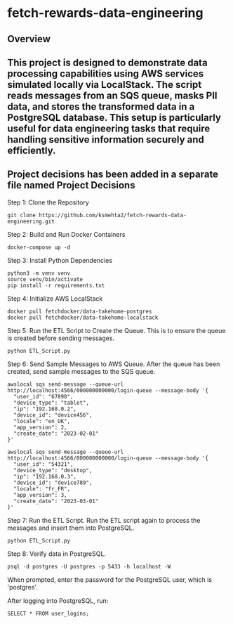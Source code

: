 # fetch-rewards-data-engineering

## Overview
## This project is designed to demonstrate data processing capabilities using AWS services simulated locally via LocalStack. The script reads messages from an SQS queue, masks PII data, and stores the transformed data in a PostgreSQL database. This setup is particularly useful for data engineering tasks that require handling sensitive information securely and efficiently.


## Project decisions has been added in a separate file named Project Decisions

Step 1: Clone the Repository
```
git clone https://github.com/ksmehta2/fetch-rewards-data-engineering.git
```

Step 2: Build and Run Docker Containers
```
docker-compose up -d
```

Step 3: Install Python Dependencies
```
python3 -m venv venv
source venv/bin/activate
pip install -r requirements.txt
```

Step 4: Initialize AWS LocalStack
```
docker pull fetchdocker/data-takehome-postgres
docker pull fetchdocker/data-takehome-localstack
```
Step 5: Run the ETL Script to Create the Queue.
This is to ensure the queue is created before sending messages.

```
python ETL_Script.py
```
Step 6: Send Sample Messages to AWS Queue.
After the queue has been created, send sample messages to the SQS queue.
```
awslocal sqs send-message --queue-url http://localhost:4566/000000000000/login-queue --message-body '{
  "user_id": "67890",
  "device_type": "tablet",
  "ip": "192.168.0.2",
  "device_id": "device456",
  "locale": "en_UK",
  "app_version": 2,
  "create_date": "2023-02-01"
}'

awslocal sqs send-message --queue-url http://localhost:4566/000000000000/login-queue --message-body '{
  "user_id": "54321",
  "device_type": "desktop",
  "ip": "192.168.0.3",
  "device_id": "device789",
  "locale": "fr_FR",
  "app_version": 3,
  "create_date": "2023-03-01"
}'
```

Step 7: Run the ETL Script.
Run the ETL script again to process the messages and insert them into PostgreSQL.
```
python ETL_Script.py
```

Step 8: Verify data in PostgreSQL.
```
psql -d postgres -U postgres -p 5433 -h localhost -W
```

When prompted, enter the password for the PostgreSQL user, which is 'postgres'.

After logging into PostgreSQL, run:
```
SELECT * FROM user_logins;
```

